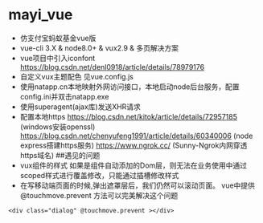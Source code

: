 # mayi_vue
- 仿支付宝蚂蚁基金vue版
- vue-cli 3.X & node8.0+ & vux2.9 & 多页解决方案
- vue项目中引入iconfont https://blog.csdn.net/denl0918/article/details/78979176
- 自定义vux主题配色 见vue.config.js
- 使用natapp.cn本地映射外网访问接口，本地启动node后台服务，配置config.ini并双击natapp.exe
- 使用superagent(ajax库)发送XHR请求
- 配置本地https
  https://blog.csdn.net/kitok/article/details/72957185 (windows安装openssl)
  https://blog.csdn.net/chenyufeng1991/article/details/60340006 (node express搭建https服务)
  https://www.ngrok.cc/ (Sunny-Ngrok内网穿透https域名)
##遇见的问题
- vux组件的样式 如果是组件自动添加的Dom层，则无法在业务使用中通过scoped样式进行覆盖修改，只能通过插槽修改样式
- 在写移动端页面的时候,弹出遮罩层后，我们仍然可以滚动页面。 vue中提供 @touchmove.prevent 方法可以完美解决这个问题

`<div class="dialog" @touchmove.prevent ></div>`
